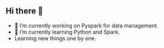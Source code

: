## Hi there 👋

- 🔭 I’m currently working on Pyspark for data management.
- 🌱 I’m currently learning Python and Spark.
- Learning new things one by one.


